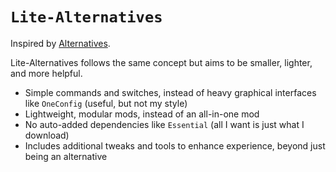 # `Lite-Alternatives`

Inspired by [Alternatives](https://github.com/MicrocontrollersDev/Alternatives/).

Lite-Alternatives follows the same concept but aims to be smaller, lighter, and more helpful.

- Simple commands and switches, instead of heavy graphical interfaces like `OneConfig` (useful, but not my style)
- Lightweight, modular mods, instead of an all-in-one mod
- No auto-added dependencies like `Essential` (all I want is just what I download)
- Includes additional tweaks and tools to enhance experience,  beyond just being an alternative